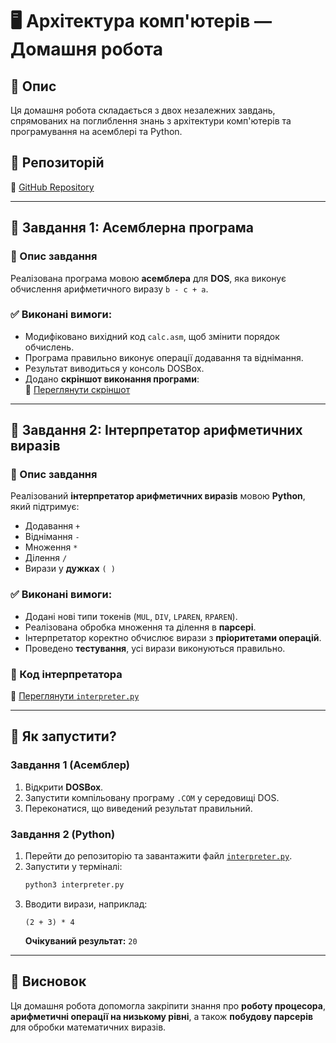 # 🖥️ Архітектура комп'ютерів — Домашня робота

## 📌 Опис
Ця домашня робота складається з двох незалежних завдань, спрямованих на поглиблення знань з архітектури комп'ютерів та програмування на асемблері та Python.

## 📁 Репозиторій
🔗 [GitHub Repository](https://github.com/mxmz-code/goit-cs-hw-01)

---

## 📌 Завдання 1: Асемблерна програма

### 📜 Опис завдання
Реалізована програма мовою **асемблера** для **DOS**, яка виконує обчислення арифметичного виразу `b - c + a`.

### ✅ Виконані вимоги:
- Модифіковано вихідний код `calc.asm`, щоб змінити порядок обчислень.
- Програма правильно виконує операції додавання та віднімання.
- Результат виводиться у консоль DOSBox.
- Додано **скріншот виконання програми**:  
  📸 [Переглянути скріншот](https://github.com/mxmz-code/goit-cs-hw-01/blob/main/1-calc/calc.png)

---

## 📌 Завдання 2: Інтерпретатор арифметичних виразів

### 📜 Опис завдання
Реалізований **інтерпретатор арифметичних виразів** мовою **Python**, який підтримує:
- Додавання `+`
- Віднімання `-`
- Множення `*`
- Ділення `/`
- Вирази у **дужках** `( )`

### ✅ Виконані вимоги:
- Додані нові типи токенів (`MUL`, `DIV`, `LPAREN`, `RPAREN`).
- Реалізована обробка множення та ділення в **парсері**.
- Інтерпретатор коректно обчислює вирази з **пріоритетами операцій**.
- Проведено **тестування**, усі вирази виконуються правильно.

### 📄 Код інтерпретатора
🔗 [Переглянути `interpreter.py`](https://github.com/mxmz-code/goit-cs-hw-01/blob/main/2-Interpreter/interpreter.py)

---

## 🚀 Як запустити?
### **Завдання 1 (Асемблер)**
1. Відкрити **DOSBox**.
2. Запустити компільовану програму `.COM` у середовищі DOS.
3. Переконатися, що виведений результат правильний.

### **Завдання 2 (Python)**
1. Перейти до репозиторію та завантажити файл [`interpreter.py`](https://github.com/mxmz-code/goit-cs-hw-01/blob/main/2-Interpreter/interpreter.py).
2. Запустити у терміналі:
   ```sh
   python3 interpreter.py
   ```
3. Вводити вирази, наприклад:
   ```
   (2 + 3) * 4
   ```
   **Очікуваний результат:** `20`

---

## 📌 Висновок
Ця домашня робота допомогла закріпити знання про **роботу процесора**, **арифметичні операції на низькому рівні**, а також **побудову парсерів** для обробки математичних виразів.

